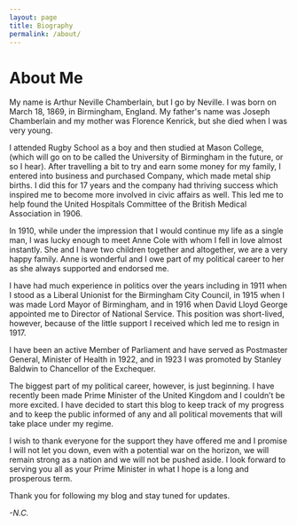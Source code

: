 ```yaml
---
layout: page
title: Biography
permalink: /about/
---
```


<h1> About Me </h1>

<p>My name is Arthur Neville Chamberlain, but I go by Neville. I was born on March 18, 1869, in Birmingham, England. 
My father's name was Joseph Chamberlain and my mother was Florence Kenrick, but she died when I was very young.</p>

<p>I attended Rugby School as a boy and then studied at Mason College, (which will go on to be called the University of Birmingham in the future, or so I hear). 
After travelling a bit to try and earn some money for my family, I entered into business and purchased Company, which made metal ship births. I did 
this for 17 years and the company had thriving success which inspired me to become more involved in civic affairs as well. This led me to help found 
the United Hospitals Committee of the British Medical Association in 1906.</p>

<p>In 1910, while under the impression that I would continue my life as a single man, I was lucky enough to meet Anne Cole with 
whom I fell in love almost instantly. She and I have two children together and altogether, we are a very happy family. Anne is 
wonderful and I owe part of my political career to her as she always supported and endorsed me.</p>

<p>I have had much experience in politics over the years including in 1911 when I stood as a Liberal Unionist for the Birmingham 
City Council, in 1915 when I was made Lord Mayor of Birmingham, and in 1916 when David Lloyd George appointed me to Director of National 
Service. This position was short-lived, however, because of the little support I received which led me to resign in 1917.</p>

<p>I have been an active Member of Parliament and have served as Postmaster General, Minister of Health in 1922, and in 1923 I was 
promoted by Stanley Baldwin to Chancellor of the Exchequer.</p>

<p>The biggest part of my political career, however, is just beginning. I have recently been made Prime Minister of the United Kingdom
 and I couldn’t be more excited. I have decided to start this blog to keep track of my progress and to keep the public informed of any 
 and all political movements that will take place under my regime.</p>
 
<p>I wish to thank everyone for the support they have offered me and I promise I will not let you down, even with a potential war on the
 horizon, we will remain strong as a nation and we will not be pushed aside. I look forward to serving you all as your Prime Minister in 
 what I hope is a long and prosperous term.</p>
 
 <p>Thank you for following my blog and stay tuned for updates.</p>
 
 <p><em>-N.C.</em></p>


